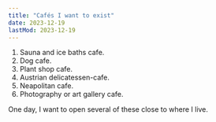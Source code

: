 ```yaml
---
title: "Cafés I want to exist"
date: 2023-12-19
lastMod: 2023-12-19
---
```


1. Sauna and ice baths cafe.
2. Dog cafe.
3. Plant shop cafe.
4. Austrian delicatessen-cafe.
5. Neapolitan cafe.
6. Photography or art gallery cafe.

One day, I want to open several of these close to where I live.